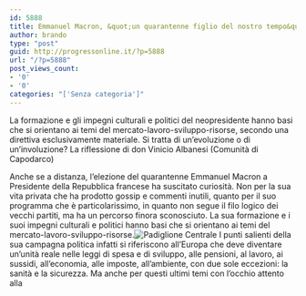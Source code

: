 ```yaml
---
id: 5888
title: Emmanuel Macron, &quot;un quarantenne figlio del nostro tempo&quot;
author: brando
type: "post"
guid: http://progressonline.it/?p=5888
url: "/?p=5888"
post_views_count:
- '0'
- '0'
categories: "['Senza categoria']"
---
```


La formazione e gli impegni culturali e politici del neopresidente hanno basi che si orientano ai temi del mercato-lavoro-sviluppo-risorse, secondo una direttiva esclusivamente materiale. Si tratta di un’evoluzione o di un’involuzione? La riflessione di don Vinicio Albanesi (Comunità di Capodarco)

Anche se a distanza, l’elezione del quarantenne Emmanuel Macron a Presidente della Repubblica francese ha suscitato curiosità. Non per la sua vita privata che ha prodotto gossip e commenti inutili, quanto per il suo programma che è particolarissimo, in quanto non segue il filo logico dei vecchi partiti, ma ha un percorso finora sconosciuto. La sua formazione e i suoi impegni culturali e politici hanno basi che si orientano ai temi del mercato-lavoro-sviluppo-risorse.![Padiglione Centrale](https://progressonline.it/wp-content/uploads/2017/05/Padiglione-Centrale-300x225.jpg) I punti salienti della sua campagna politica infatti si riferiscono all’Europa che deve diventare un’unità reale nelle leggi di spesa e di sviluppo, alle pensioni, al lavoro, ai sussidi, all’economia, alle imposte, all’ambiente, con due sole eccezioni: la sanità e la sicurezza. Ma anche per questi ultimi temi con l’occhio attento alla